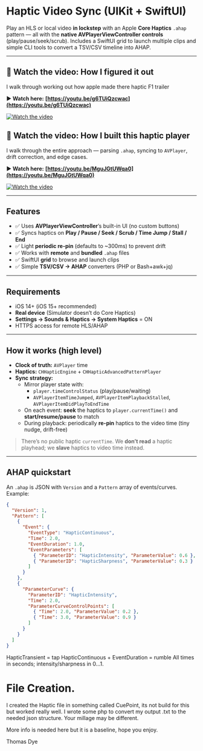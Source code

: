 # Haptic Video Sync (UIKit + SwiftUI)

Play an HLS or local video **in lockstep** with an Apple **Core Haptics** `.ahap` pattern — all with the **native AVPlayerViewController controls** (play/pause/seek/scrub). Includes a SwiftUI grid to launch multiple clips and simple CLI tools to convert a TSV/CSV timeline into AHAP.

---

## 🎥 Watch the video: How I figured it out

I walk through working out how apple made there haptic F1 trailer

**▶️ Watch here:** **[https://youtu.be/g6TUiQzcwac](https://youtu.be/g6TUiQzcwac)**

 [![Watch the video](https://img.youtube.com/vi/g6TUiQzcwac/maxresdefault.jpg)](https://youtu.be/g6TUiQzcwac)


## 🎥 Watch the video: How I built this haptic player 

I walk through the entire approach — parsing `.ahap`, syncing to `AVPlayer`, drift correction, and edge cases.

**▶️ Watch here:** **[https://youtu.be/MguJGtUWqa0](https://youtu.be/MguJGtUWqa0)**

 [![Watch the video](https://img.youtube.com/vi/MguJGtUWqa0/maxresdefault.jpg)](https://youtu.be/MguJGtUWqa0)


---

## Features

- ✅ Uses **AVPlayerViewController**’s built-in UI (no custom buttons)
- ✅ Syncs haptics on **Play / Pause / Seek / Scrub / Time Jump / Stall / End**
- ✅ Light **periodic re-pin** (defaults to ~300ms) to prevent drift
- ✅ Works with **remote** and **bundled** `.ahap` files
- ✅ SwiftUI **grid** to browse and launch clips
- ✅ Simple **TSV/CSV → AHAP** converters (PHP or Bash+awk+jq)

---

## Requirements

- iOS 14+ (iOS 15+ recommended)
- **Real device** (Simulator doesn’t do Core Haptics)
- **Settings → Sounds & Haptics → System Haptics** = ON
- HTTPS access for remote HLS/AHAP

---

## How it works (high level)

- **Clock of truth:** `AVPlayer` time
- **Haptics:** `CHHapticEngine` + `CHHapticAdvancedPatternPlayer`
- **Sync strategy:**
  - Mirror player state with:
    - `player.timeControlStatus` (play/pause/waiting)
    - `AVPlayerItemTimeJumped`, `AVPlayerItemPlaybackStalled`, `AVPlayerItemDidPlayToEndTime`
  - On each event: **seek** the haptics to `player.currentTime()` and **start/resume/pause** to match
  - During playback: periodically **re-pin** haptics to the video time (tiny nudge, drift-free)

> There’s no public haptic `currentTime`. We **don’t read** a haptic playhead; we **slave** haptics to video time instead.

---

## AHAP quickstart

An `.ahap` is JSON with `Version` and a `Pattern` array of events/curves. Example:

```json
{
  "Version": 1,
  "Pattern": [
    {
      "Event": {
        "EventType": "HapticContinuous",
        "Time": 2.0,
        "EventDuration": 1.0,
        "EventParameters": [
          { "ParameterID": "HapticIntensity", "ParameterValue": 0.6 },
          { "ParameterID": "HapticSharpness", "ParameterValue": 0.3 }
        ]
      }
    },
    {
      "ParameterCurve": {
        "ParameterID": "HapticIntensity",
        "Time": 2.0,
        "ParameterCurveControlPoints": [
          { "Time": 2.0, "ParameterValue": 0.2 },
          { "Time": 3.0, "ParameterValue": 0.9 }
        ]
      }
    }
  ]
}
```

HapticTransient = tap
HapticContinuous + EventDuration = rumble
All times in seconds; intensity/sharpness in 0…1.

# File Creation. 

I created the Haptic file in something called CuePoint, its not build for this but worked really well. I wrote some php to convert my output .txt to the needed json structure. Your millage may be different. 

  

More info is needed here but it is a baseline, hope you enjoy.




Thomas Dye 

